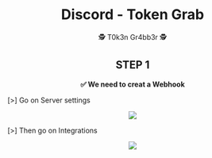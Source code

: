 <h1 align="center"><strong>Discord - Token Grab</strong></h1>
<p align="center">🕵️ T0k3n Gr4bb3r 🕵️</p>


<h2 align="center">STEP 1</h2>
<p align="center"><strong>✅ We need to creat a Webhook</strong></p>
<p>[>] Go on Server settings 
<p align="center"> <img src="https://cdn.discordapp.com/attachments/911358056149954571/911369740168101908/unknown.png"></p>
<p>[>] Then go on Integrations 
<p align="center"> <img src="https://cdn.discordapp.com/attachments/911358056149954571/911370505230118972/unknown.png"></p>
